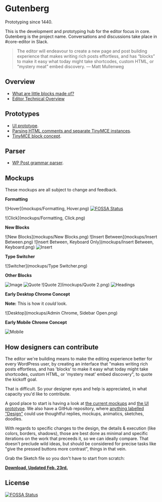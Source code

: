 # Gutenberg

Prototyping since 1440.

This is the development and prototyping hub for the editor focus in core.
Gutenberg is the project name. Conversations and discussions take place in #core-editor in Slack.

> The editor will endeavour to create a new page and post building experience that makes writing rich posts effortless, and has “blocks” to make it easy what today might take shortcodes, custom HTML, or “mystery meat” embed discovery. — Matt Mullenweg

## Overview

- <a href="https://make.wordpress.org/design/2017/01/25/what-are-little-blocks-made-of">What are little blocks made of?</a>
- <a href="https://make.wordpress.org/core/2017/01/17/editor-technical-overview/">Editor Technical Overview</a>

## Prototypes

- <a href="https://wordpress.github.io/gutenberg/">UI prototype</a>.
- <a href="https://calypso.live/blocks?branch=try/block-parsing-extension">Parsing HTML comments and separate TinyMCE instances</a>.
- <a href="http://fiddle.tinymce.com/block/">TinyMCE block concept</a>.

## Parser

- <a href="https://github.com/Automattic/wp-post-grammar">WP Post grammar parser</a>.

## Mockups

These mockups are all subject to change and feedback.

**Formatting**

![Hover](mockups/Formatting, Hover.png)
[![FOSSA Status](https://app.fossa.io/api/projects/git%2Bgithub.com%2Fahmadawais%2Fgutenberg.svg?type=shield)](https://app.fossa.io/projects/git%2Bgithub.com%2Fahmadawais%2Fgutenberg?ref=badge_shield)

![Click](mockups/Formatting, Click.png)

**New Blocks**

![New Blocks](mockups/New Blocks.png)
![Insert Between](mockups/Insert Between.png)
![Insert Between, Keyboard Only](mockups/Insert Between, Keyboard.png)
![Insert](mockups/Insert.png)

**Type Switcher**

![Switcher](mockups/Type Switcher.png)

**Other Blocks**

![Image](mockups/Image.png)
![Quote](mockups/Quote.png)
![Quote 2](mockups/Quote 2.png)
![Headings](mockups/Headings.png)

**Early Desktop Chrome Concept**

**Note:** This is how it _could_ look.

![Desktop](mockups/Admin Chrome, Sidebar Open.png)

**Early Mobile Chrome Concept**

![Mobile](mockups/Mobile.png)

## How designers can contribute

The editor we're building means to make the editing experience better for every WordPress user, by creating an interface that "makes writing rich posts effortless, and has 'blocks' to make it easy what today might take shortcodes, custom HTML, or 'mystery meat' embed discovery", to quote the kickoff goal.

That is difficult. So your designer eyes and help is appreciated, in what capacity you'd like to contribute.

A good place to start is having a look at <a href="https://github.com/WordPress/gutenberg#mockups">the current mockups</a> and <a href="https://wordpress.github.io/gutenberg/">the UI prototype</a>. We also have a GitHub repository, where <a href="https://github.com/WordPress/gutenberg/issues?q=is%3Aissue+is%3Aopen+label%3ADesign">anything labelled "Design"</a> could use thoughtful replies, mockups, animatics, sketches, doodles.

With regards to specific changes to the design, the details & execution (like colors, borders, shadows), those are best done as minimal and specific iterations on the work that preceeds it, so we can ideally compare. That doesn't preclude wild ideas, but should be considered for precise tasks like "give the pressed buttons more contrast", things in that vein.

Grab the Sketch file so you don't have to start from scratch:

**<a href="mockups/editor.sketch">Download, Updated Feb. 23rd.</a>**


## License
[![FOSSA Status](https://app.fossa.io/api/projects/git%2Bgithub.com%2Fahmadawais%2Fgutenberg.svg?type=large)](https://app.fossa.io/projects/git%2Bgithub.com%2Fahmadawais%2Fgutenberg?ref=badge_large)